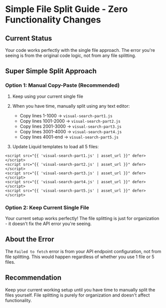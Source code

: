 # Simple File Split Guide - Zero Functionality Changes

## Current Status
Your code works perfectly with the single file approach. The error you're seeing is from the original code logic, not from any file splitting.

## Super Simple Split Approach

### Option 1: Manual Copy-Paste (Recommended)
1. Keep using your current single file
2. When you have time, manually split using any text editor:
   - Copy lines 1-1000 → `visual-search-part1.js`
   - Copy lines 1001-2000 → `visual-search-part2.js` 
   - Copy lines 2001-3000 → `visual-search-part3.js`
   - Copy lines 3001-4000 → `visual-search-part4.js`
   - Copy lines 4001-end → `visual-search-part5.js`

3. Update Liquid templates to load all 5 files:
```liquid
<script src="{{ 'visual-search-part1.js' | asset_url }}" defer></script>
<script src="{{ 'visual-search-part2.js' | asset_url }}" defer></script>
<script src="{{ 'visual-search-part3.js' | asset_url }}" defer></script>
<script src="{{ 'visual-search-part4.js' | asset_url }}" defer></script>
<script src="{{ 'visual-search-part5.js' | asset_url }}" defer></script>
```

### Option 2: Keep Current Single File
Your current setup works perfectly! The file splitting is just for organization - it doesn't fix the API error you're seeing.

## About the Error
The `Failed to fetch` error is from your API endpoint configuration, not from file splitting. This would happen regardless of whether you use 1 file or 5 files.

## Recommendation
Keep your current working setup until you have time to manually split the files yourself. File splitting is purely for organization and doesn't affect functionality.